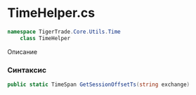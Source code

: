 
# TimeHelper.cs
```csharp
namespace TigerTrade.Core.Utils.Time  
    class TimeHelper
```

Описание

### Синтаксис
```csharp
public static TimeSpan GetSessionOffsetTs(string exchange)
```


                    
                    